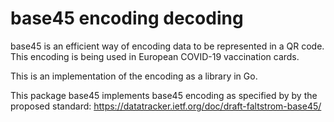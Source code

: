 # base45 encoding decoding

base45 is an efficient way of encoding data to be represented in a QR code.
This encoding is being used in European COVID-19 vaccination cards.

This is an implementation of the encoding as a library in Go.

This package base45 implements base45 encoding as specified by by the
proposed standard: https://datatracker.ietf.org/doc/draft-faltstrom-base45/



